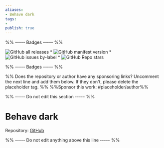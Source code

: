 ```yaml
---
aliases:
- Behave dark
tags: 
- 
publish: true
---
```


%% ----- Badges ----- %%

![GitHub all releases](https://img.shields.io/github/downloads/Chrismettal/Obsidian-Behave-dark/total?color=573E7A&logo=github&style=for-the-badge) * ![GitHub manifest version](https://img.shields.io/github/manifest-json/v/Chrismettal/Obsidian-Behave-dark?color=573E7A&logo=github&style=for-the-badge) * ![GitHub issues by-label](https://img.shields.io/github/issues/Chrismettal/Obsidian-Behave-dark/help%20wanted?color=573E7A&logo=github&style=for-the-badge) * ![GitHub Repo stars](https://img.shields.io/github/stars/Chrismettal/Obsidian-Behave-dark?color=573E7A&logo=github&style=for-the-badge)

%% ----- Badges ----- %%

%% Does the repository or author have any sponsoring links? Uncomment the next line and add them below. If they don't, please delete the placeholder tag. %%
%%Sponsor this work: #placeholder/author%%

%% ----- Do not edit this section ----- %%

# Behave dark

Repository: [GitHub](https://github.com/Chrismettal/Obsidian-Behave-dark)



%% ----- Do not edit anything above this line ----- %% 
